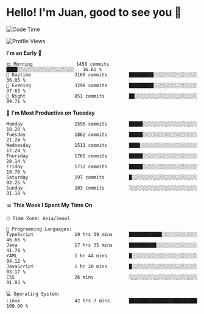 # Hello! I'm Juan, good to see you 👋

<!--
**Y-k-Y/Y-k-Y** is a ✨ _special_ ✨ repository because its `README.md` (this file) appears on your GitHub profile.

Here are some ideas to get you started:

- 🔭 I’m currently working on ...
- 🌱 I’m currently learning ...
- 👯 I’m looking to collaborate on ...
- 🤔 I’m looking for help with ...
- 💬 Ask me about ...
- 📫 How to reach me: ...
- 😄 Pronouns: ...
- ⚡ Fun fact: ...
-->
<!--
![Profile views](https://gpvc.arturio.dev/Y-k-Y)

[![Omid Nikrah StackOverflow](https://github-readme-stackoverflow.vercel.app/?userID=9517076)](https://stackoverflow.com/users/9517076/i-have-10-fingers)
-->

<!--START_SECTION:waka-->
![Code Time](http://img.shields.io/badge/Code%20Time-1%2C281%20hrs%2055%20mins-blue)

![Profile Views](http://img.shields.io/badge/Profile%20Views-0-blue)

**I'm an Early 🐤** 

```text
🌞 Morning                1456 commits        ████░░░░░░░░░░░░░░░░░░░░░   16.61 % 
🌆 Daytime                3160 commits        █████████░░░░░░░░░░░░░░░░   36.05 % 
🌃 Evening                3298 commits        █████████░░░░░░░░░░░░░░░░   37.63 % 
🌙 Night                  851 commits         ██░░░░░░░░░░░░░░░░░░░░░░░   09.71 % 
```
📅 **I'm Most Productive on Tuesday** 

```text
Monday                   1595 commits        █████░░░░░░░░░░░░░░░░░░░░   18.20 % 
Tuesday                  1862 commits        █████░░░░░░░░░░░░░░░░░░░░   21.24 % 
Wednesday                1511 commits        ████░░░░░░░░░░░░░░░░░░░░░   17.24 % 
Thursday                 1765 commits        █████░░░░░░░░░░░░░░░░░░░░   20.14 % 
Friday                   1732 commits        █████░░░░░░░░░░░░░░░░░░░░   19.76 % 
Saturday                 197 commits         █░░░░░░░░░░░░░░░░░░░░░░░░   02.25 % 
Sunday                   103 commits         ░░░░░░░░░░░░░░░░░░░░░░░░░   01.18 % 
```


📊 **This Week I Spent My Time On** 

```text
🕑︎ Time Zone: Asia/Seoul

💬 Programming Languages: 
TypeScript               19 hrs 39 mins      ████████████░░░░░░░░░░░░░   46.66 % 
Java                     17 hrs 35 mins      ██████████░░░░░░░░░░░░░░░   41.78 % 
YAML                     1 hr 44 mins        █░░░░░░░░░░░░░░░░░░░░░░░░   04.12 % 
JavaScript               1 hr 20 mins        █░░░░░░░░░░░░░░░░░░░░░░░░   03.17 % 
CSS                      26 mins             ░░░░░░░░░░░░░░░░░░░░░░░░░   01.03 % 

💻 Operating System: 
Linux                    42 hrs 7 mins       █████████████████████████   100.00 % 
```


<!--END_SECTION:waka-->
